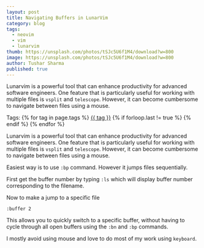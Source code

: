 ```yaml
---
layout: post
title: Navigating Buffers in LunarVim
category: blog
tags:
  - neovim
  - vim
  - lunarvim
thumb: https://unsplash.com/photos/tSJc5U6f1M4/download?w=800
image: https://unsplash.com/photos/tSJc5U6f1M4/download?w=800
author: Tushar Sharma
published: true
---
```


Lunarvim is a powerful tool that can enhance productivity for advanced software engineers. One feature that is particularly useful for working with multiple files is `vsplit` and `telescope`. However, it can become cumbersome to navigate between files using a mouse. <!-- truncate_here -->
<p>Tags: {% for tag in page.tags %} <a class="mytag" href="/tag/{{ tag }}" title="View posts tagged with &quot;{{ tag }}&quot;">{{ tag }}</a>  {% if forloop.last != true %} {% endif %} {% endfor %} </p>

Lunarvim is a powerful tool that can enhance productivity for advanced software engineers. One feature that is particularly useful for working with multiple files is `vsplit` and `telescope`. However, it can become cumbersome to navigate between files using a mouse. 

Easiest way is to use `:bp` command. However it jumps files sequentially.

First get the buffer number by typing `:ls` which will display buffer number corresponding to the filename.

Now to make a jump to a specific file

```
:buffer 2
```

This allows you to quickly switch to a specific buffer, without having to cycle through all open buffers using the `:bn` and `:bp` commands.

I mostly avoid using mouse and love to do most of my work using `keyboard`.